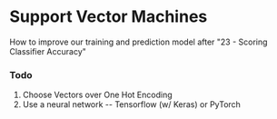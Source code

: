 
# Support Vector Machines
How to improve our training and prediction model after "23 - Scoring Classifier Accuracy"


### Todo
1. Choose Vectors over One Hot Encoding
2. Use a neural network -- Tensorflow (w/ Keras) or PyTorch 
